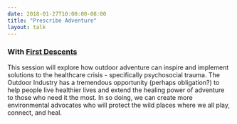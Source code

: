```yaml
---
date: 2018-01-27T10:00:00-08:00
title: "Prescribe Adventure"
layout: talk
---
```


### With [First Descents](https://firstdescents.org/)

This session will explore how outdoor adventure can inspire and implement solutions to the healthcare crisis - specifically psychosocial trauma. The Outdoor Industry has a tremendous opportunity (perhaps obligation?) to help people live healthier lives and extend the healing power of adventure to those who need it the most. In so doing, we can create more environmental advocates who will protect the wild places where we all play, connect, and heal. 
